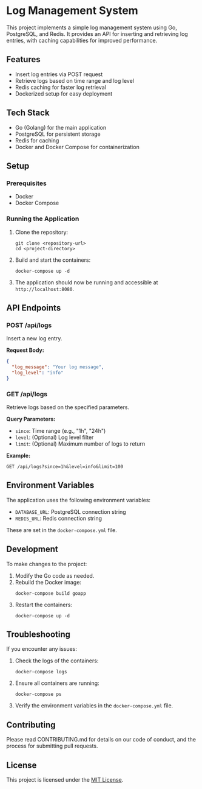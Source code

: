 # Log Management System

This project implements a simple log management system using Go, PostgreSQL, and Redis. It provides an API for inserting and retrieving log entries, with caching capabilities for improved performance.

## Features

- Insert log entries via POST request
- Retrieve logs based on time range and log level
- Redis caching for faster log retrieval
- Dockerized setup for easy deployment

## Tech Stack

- Go (Golang) for the main application
- PostgreSQL for persistent storage
- Redis for caching
- Docker and Docker Compose for containerization

## Setup

### Prerequisites

- Docker
- Docker Compose

### Running the Application

1. Clone the repository:
   ```
   git clone <repository-url>
   cd <project-directory>
   ```

2. Build and start the containers:
   ```
   docker-compose up -d
   ```

3. The application should now be running and accessible at `http://localhost:8080`.

## API Endpoints

### POST /api/logs

Insert a new log entry.

**Request Body:**
```json
{
  "log_message": "Your log message",
  "log_level": "info"
}
```

### GET /api/logs

Retrieve logs based on the specified parameters.

**Query Parameters:**
- `since`: Time range (e.g., "1h", "24h")
- `level`: (Optional) Log level filter
- `limit`: (Optional) Maximum number of logs to return

**Example:**
```
GET /api/logs?since=1h&level=info&limit=100
```

## Environment Variables

The application uses the following environment variables:

- `DATABASE_URL`: PostgreSQL connection string
- `REDIS_URL`: Redis connection string

These are set in the `docker-compose.yml` file.

## Development

To make changes to the project:

1. Modify the Go code as needed.
2. Rebuild the Docker image:
   ```
   docker-compose build goapp
   ```
3. Restart the containers:
   ```
   docker-compose up -d
   ```

## Troubleshooting

If you encounter any issues:

1. Check the logs of the containers:
   ```
   docker-compose logs
   ```
2. Ensure all containers are running:
   ```
   docker-compose ps
   ```
3. Verify the environment variables in the `docker-compose.yml` file.

## Contributing

Please read CONTRIBUTING.md for details on our code of conduct, and the process for submitting pull requests.

## License

This project is licensed under the [MIT License](LICENSE).